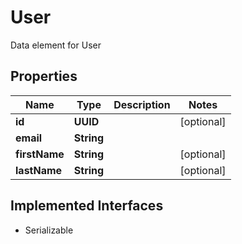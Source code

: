 

# User

Data element for User

## Properties

| Name | Type | Description | Notes |
|------------ | ------------- | ------------- | -------------|
|**id** | **UUID** |  |  [optional] |
|**email** | **String** |  |  |
|**firstName** | **String** |  |  [optional] |
|**lastName** | **String** |  |  [optional] |


## Implemented Interfaces

* Serializable


